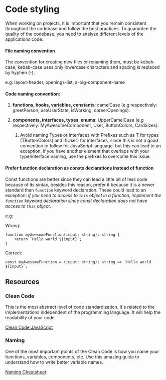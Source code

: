 # Code styling

When working on projects, it is important that you remain consistent throughout the codebase and follow the best practices. To guarantee the quality of the codebase, you need to analyze different levels of the applications code.

#### File naming convention

The convention for creating new files or renaming them, must be kebab-case, kebab-case uses only lowercase characters and spacing is replaced by hyphen (-). 

e.g: layout-header, openings-list, a-big-component-name

#### Code naming convention: 

1. **functions, hooks, variables, constants**: camelCase (e.g respectively: greetPerson, useUserState, isWorking, careerOpenings).   

2. **components, interfaces, types, enums**: UpperCamelCase (e.g respectively: MyAwesomeComponent, User, ButtonColors, CardSizes).

   1. Avoid naming Types or Interfaces with Prefixes such as T for types (TButtonColors) and I(IUser) for interfaces, since this is not a good convention to follow for JavaScript language. but this can lead to an exception, if you have another element that overlaps with your type/interface naming, use the prefixes to overcome this issue.  

#### Prefer function declaration as consts declarations instead of function

Const functions are better since they can lead a little bit of less code because of its sintax, besides this reason, prefer it because it is a newer standard than `function` keyword declaration. These could lead to an exception: *if you need to access to `this` object in a function, implement the `function` keyword declaration since const declaration does not have access to `this` object*. 

e.g: 

Wrong:

```
function myAwesomeFunction(input: string): string {
    return `Hello world ${input}`;
}
```

Correct:

```
const myAwesomeFunction = (input: string): string => `Hello world ${input}`;
```

## Resources

### Clean Code

This is the most abstract level of code standardization. It's related to the implementations independent of the programming language. It will help the readability of your code.

[Clean Code JavaScript](https://github.com/ryanmcdermott/clean-code-javascript)

### Naming

One of the most important points of the Clean Code is how you name your functions, variables, components, etc. Use this amazing guide to understand how to write better variable names.

[Naming Cheatsheet](https://github.com/kettanaito/naming-cheatsheet)
